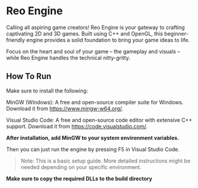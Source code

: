 # Reo Engine
Calling all aspiring game creators! Reo Engine is your gateway to crafting captivating 2D and 3D games. Built using C++ and OpenGL, this beginner-friendly engine provides a solid foundation to bring your game ideas to life.

Focus on the heart and soul of your game – the gameplay and visuals – while Reo Engine handles the technical nitty-gritty.

## How To Run

Make sure to install the following:

MinGW (Windows): A free and open-source compiler suite for Windows. Download it from https://www.mingw-w64.org/.

Visual Studio Code: A free and open-source code editor with extensive C++ support. Download it from https://code.visualstudio.com/.

**After installation, add MinGW to your system environment variables.**

Then you can just run the engine by pressing F5 in Visual Studio Code.

> Note: This is a basic setup guide. More detailed instructions might be needed depending on your specific environment.

**Make sure to copy the required DLLs to the build directory** 